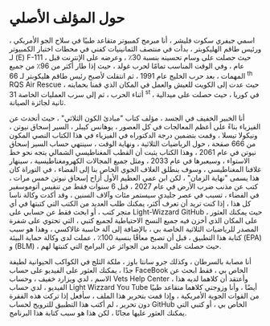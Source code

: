 # حول المؤلف الأصلي

اسمي جيفري سكوت فليشر ، أنا مبرمج كمبيوتر متقاعد طبيًا في سلاح الجو الأمريكي ،
ورئيس طاقم الهليكوبتر ،
بدأت في منتصف الثمانينيات كفني في محطات اختبار الكمبيوتر لـ (E) F-111 ،
حيث حصلت على وسام تحسينه بنسبة 30٪ ،
وعرضه على الإنترنت قبل عام ،
وفي الوقت المناسب تمامًا لحرب غولد ،
حيث إذا طار أكثر من 96٪ من جميع المهمات ،
بعد حرب الخليج عام 1991 ،
ثم انتقلت لأصبح رئيس طاقم هليكوبتر لـ 66 <sup> th </sup> RQS Air Rescue ،
حيث عدت إلى الكويت للعيش والعمل في المكان الذي قمنا بحمايته أثناء الحرب ،
ثم إلى سرب العمليات الخاصة 31 <sup> st </sup> ،
في كوريا ، حيث حصلت على ميدالية ثانية لجائزة الصيانة.

أنا الخبير الخفيف في الجسد ،
مؤلف كتاب "مبادئ الكون الثلاثي" ،
حيث أتحدث عن الفيزياء بناءً على أعظم المعالجات في كل العصور ،
يوهانس كيبلر ، السير إسحاق نيوتن ، ونيكولا تيسلا ،
وقمت بتضمين درجة الدكتوراه في الفيزياء في هذا الكتاب النصي المكون من 666 صفحة ،
حول الرياضيات الثلاثية ، ونهاية الوقت ، سينتهي حساب السير إسحاق نيوتن في عام 2061 ،
وهذا الكتاب يثبت أن القطب المغناطيسي الشمالي يتجه نحو خط الاستواء ،
وسيعبرها في عام 2033 ،
ومثل جميع المجالات الكهرومغناطيسية ،
سينهار غلافنا المغناطيسي ،
وسوف ينطلق الغلاف الجوي الخاص بنا إلى الفضاء ،
في التوراة كان هذا يسمى "نهاية الزمان" ،
لكن ابن عمي العظيم الأول أزاح إسحاق نيوتن خمس مرات ،
كتب عن مذنب ضرب الأرض في عام 2027 ،
قبل 6 سنوات فقط من تنفيس أتوموسفير في الفضاء ،
تسبب في عصر جليدي سيستمر مئات وآلاف السنين ،
وقد أكدت وكالة ناسا كل هذا ،
إذا كنت تريد أن تعرف أكثر،
يمكنك طلب العديد من الكتب التي كتبتها في أي متجر كتب ،
أو ابحث فقط عن حسابي على Light-Wizzard GitHub ،
حيث يمكنك العثور على المكان الذي أخزن فيه جميع النسخ الاحتياطية لجميع كتبي ،
التي تحتوي على شفرة المصدر للرياضيات الثلاثية الخاصة بي ،
بالإضافة إلى آلة حاسبة غالاكسي ،
وهذا هو سبب كتابة هذا التطبيق ،
قبل أن تصبح معاقًا بنسبة 100٪ ،
عملت لدى وكالة حماية البيئة (EPA) و (BLM) ،
حيث حصلت على العديد من الجوائز عن البرامج التي كتبتها لهم.

أنا مصابة بالسرطان ، وكذلك جرو سانتا باوز ،
ملكة الثلج في الكواكب الحيوانية لطيفة جدًا ،
يمكنك العثور على الفيديو على حساب FaceBook الخاص بي ،
فقط ابحث عن الاسم ، لدي ويزارد خفيف ،
وحساب Vets Help Center ،
وأعتقد أن كلاهما لديه هذا الفيديو ،
لدي حساب Light Wizzard You Tube أيضًا ،
وأنا وزوجتي كلاهما متقاعد طبيًا من القوات الجوية الأمريكية ،
وإذا قمت بتحرير هذا الملف ،
سأفعل إذا تركت هذه الفقرة دون تحرير ،
لم أكتب هذا التطبيق للترويج لحساب GitHub الخاص بي ،
أو كتبي التي يمكنك العثور عليها مجانًا ،
لكن هذا هو سبب كتابة هذا البرنامج.